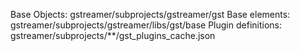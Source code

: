 Base Objects:       gstreamer/subprojects/gstreamer/gst
Base elements:      gstreamer/subprojects/gstreamer/libs/gst/base
Plugin definitions: gstreamer/subprojects/**/gst_plugins_cache.json

